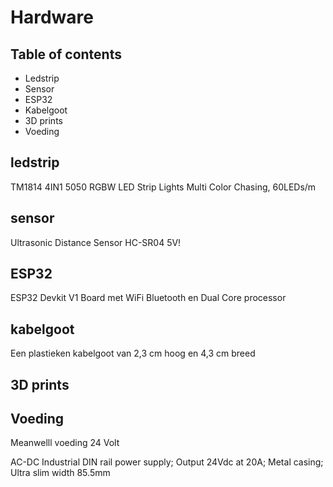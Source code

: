 # Hardware

## Table of contents
- Ledstrip
- Sensor
- ESP32
- Kabelgoot
- 3D prints
- Voeding

## ledstrip

TM1814 4IN1 5050 RGBW LED Strip Lights Multi Color Chasing, 60LEDs/m 


## sensor

Ultrasonic Distance Sensor HC-SR04 5V!



## ESP32

ESP32 Devkit V1 Board met WiFi Bluetooth en Dual Core processor 


## kabelgoot

Een plastieken kabelgoot van 2,3 cm hoog en 4,3 cm breed

## 3D prints

## Voeding


Meanwelll voeding 24 Volt 

AC-DC Industrial DIN rail power supply; Output 24Vdc at 20A; Metal casing; Ultra slim width 85.5mm
